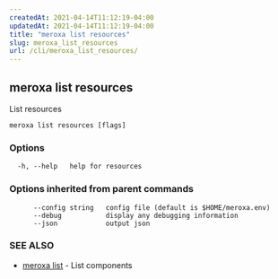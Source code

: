 ```yaml
---
createdAt: 2021-04-14T11:12:19-04:00
updatedAt: 2021-04-14T11:12:19-04:00
title: "meroxa list resources"
slug: meroxa_list_resources
url: /cli/meroxa_list_resources/
---
```

## meroxa list resources

List resources

```
meroxa list resources [flags]
```

### Options

```
  -h, --help   help for resources
```

### Options inherited from parent commands

```
      --config string   config file (default is $HOME/meroxa.env)
      --debug           display any debugging information
      --json            output json
```

### SEE ALSO

* [meroxa list](meroxa_list)	 - List components

